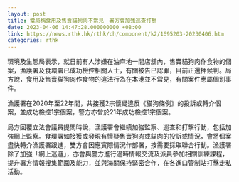 ```yaml
---
layout: post
title: 當局稱食用及售賣貓狗肉不常見　署方會加強巡查打擊
date: 2023-04-06 14:47:28.000000000 +08:00
link: https://news.rthk.hk/rthk/ch/component/k2/1695203-20230406.htm
categories: rthk
---
```


環境及生態局表示，就日前有人涉嫌在油麻地一間店舖內，售賣貓狗肉作食物的個案，漁護署及食環署已成功檢控相關人士，有關被告已認罪，目前正還押候判。局方說，食用及售賣貓狗肉作食物的違法行為在本港並不常見，有關案件應屬個別事件。

漁護署在2020年至22年間，共接獲2宗懷疑違反《貓狗條例》的投訴或轉介個案，並成功檢控1宗個案，警方亦曾於21年成功檢控1宗個案。

局方回覆立法會議員提問時說，漁護署會繼續加強監察、巡查和打擊行動，包括加強網上監察。食環署如接獲或發現有懷疑售賣狗肉或貓肉的投訴或情況，會將個案盡快轉介漁護署跟進，雙方會因應實際情況作部署，按需要採取聯合行動。漁護署除了加強「網上巡邏」，亦會與警方進行適時情報交流及派員參加相關訓練課程，提升署方情報搜集範圍及能力，並與海關保持緊密合作，在各進口管制站打擊走私活動。
